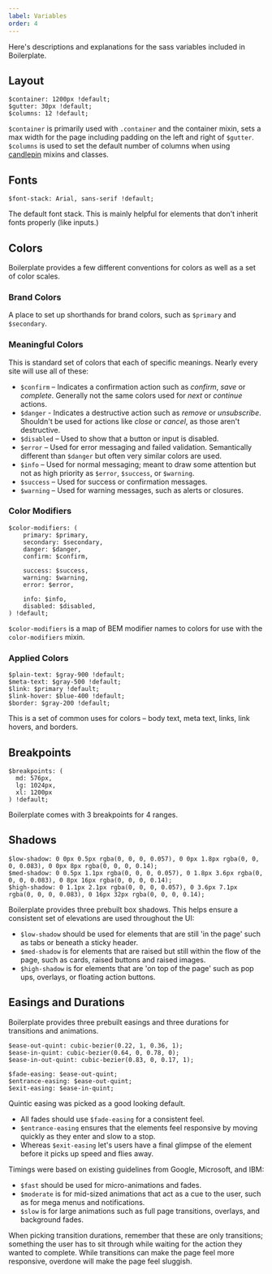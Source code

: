 ```yaml
---
label: Variables
order: 4
---
```


Here's descriptions and explanations for the sass variables included in Boilerplate.

## Layout

```
$container: 1200px !default;
$gutter: 30px !default;
$columns: 12 !default;
```

`$container` is primarily used with `.container` and the container mixin, sets a max width for the page including padding on the left and right of `$gutter`. `$columns` is used to set the default number of columns when using [candlepin](https://github.com/khamer/candlepin) mixins and classes.


## Fonts

```
$font-stack: Arial, sans-serif !default;
```

The default font stack. This is mainly helpful for elements that don't inherit fonts properly (like inputs.)


## Colors

Boilerplate provides a few different conventions for colors as well as a set of color scales.


### Brand Colors

A place to set up shorthands for brand colors, such as `$primary` and `$secondary`.


### Meaningful Colors

This is standard set of colors that each of specific meanings. Nearly every site will use all of these:

* `$confirm` – Indicates a confirmation action such as _confirm_, _save_ or _complete_. Generally not the same colors used for _next_ or _continue_ actions.
* `$danger` - Indicates a destructive action such as _remove_ or _unsubscribe_. Shouldn't be used for actions like _close_ or _cancel_, as those aren't destructive.
* `$disabled` – Used to show that a button or input is disabled.
* `$error` – Used for error messaging and failed validation. Semantically different than `$danger` but often very similar colors are used.
* `$info` – Used for normal messaging; meant to draw some attention but not as high priority as `$error`, `$success`, or `$warning`.
* `$success` – Used for success or confirmation messages.
* `$warning` – Used for warning messages, such as alerts or closures.


### Color Modifiers

```
$color-modifiers: (
    primary: $primary,
    secondary: $secondary,
    danger: $danger,
    confirm: $confirm,

    success: $success,
    warning: $warning,
    error: $error,

    info: $info,
    disabled: $disabled,
) !default;
```

`$color-modifiers` is a map of BEM modifier names to colors for use with the `color-modifiers` mixin.



### Applied Colors

```
$plain-text: $gray-900 !default;
$meta-text: $gray-500 !default;
$link: $primary !default;
$link-hover: $blue-400 !default;
$border: $gray-200 !default;
```

This is a set of common uses for colors – body text, meta text, links, link hovers, and borders.



## Breakpoints

```
$breakpoints: (
  md: 576px,
  lg: 1024px,
  xl: 1200px
) !default;
```

Boilerplate comes with 3 breakpoints for 4 ranges.


## Shadows

```
$low-shadow: 0 0px 0.5px rgba(0, 0, 0, 0.057), 0 0px 1.8px rgba(0, 0, 0, 0.083), 0 0px 8px rgba(0, 0, 0, 0.14);
$med-shadow: 0 0.5px 1.1px rgba(0, 0, 0, 0.057), 0 1.8px 3.6px rgba(0, 0, 0, 0.083), 0 8px 16px rgba(0, 0, 0, 0.14);
$high-shadow: 0 1.1px 2.1px rgba(0, 0, 0, 0.057), 0 3.6px 7.1px rgba(0, 0, 0, 0.083), 0 16px 32px rgba(0, 0, 0, 0.14);
```

Boilerplate provides three prebuilt box shadows. This helps ensure a consistent set of elevations are used throughout the UI:

* `$low-shadow` should be used for elements that are still 'in the page' such as tabs or beneath a sticky header.
* `$med-shadow` is for elements that are raised but still within the flow of the page, such as cards, raised buttons and raised images.
* `$high-shadow` is for elements that are 'on top of the page' such as pop ups, overlays, or floating action buttons.


## Easings and Durations

Boilerplate provides three prebuilt easings and three durations for transitions and animations.

```
$ease-out-quint: cubic-bezier(0.22, 1, 0.36, 1);
$ease-in-quint: cubic-bezier(0.64, 0, 0.78, 0);
$ease-in-out-quint: cubic-bezier(0.83, 0, 0.17, 1);

$fade-easing: $ease-out-quint;
$entrance-easing: $ease-out-quint;
$exit-easing: $ease-in-quint;
```

Quintic easing was picked as a good looking default.

* All fades should use `$fade-easing` for a consistent feel.
* `$entrance-easing` ensures that the elements feel responsive by moving quickly as they enter and slow to a stop.
* Whereas `$exit-easing` let's users have a final glimpse of the element before it picks up speed and flies away.


Timings were based on existing guidelines from Google, Microsoft, and IBM:

* `$fast` should be used for micro-animations and fades.
* `$moderate` is for mid-sized animations that act as a cue to the user, such as for mega menus and notifications.
* `$slow` is for large animations such as full page transitions, overlays, and background fades.

When picking transition durations, remember that these are only transitions; something the user has to sit through while waiting for the action they wanted to complete. While transitions can make the page feel more responsive, overdone will make the page feel sluggish.

